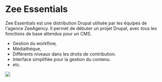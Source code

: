 Zee Essentials
==============

Zee Essentials est une distribution Drupal utilisée par les équipes de l'agence ZeeAgency.
Il permet de débuter un projet Drupal, avec tous les fonctions de base attendus pour un CMS.

- Gestion du workflow,
- Médiathéque,
- Différents niveaux dans les droits de contribution.
- Interface simplifiée pour la gestion du contenu.
- etc.

![](https://dl.dropboxusercontent.com/u/17091715/ZeeEssentials-Logo.jpg)
